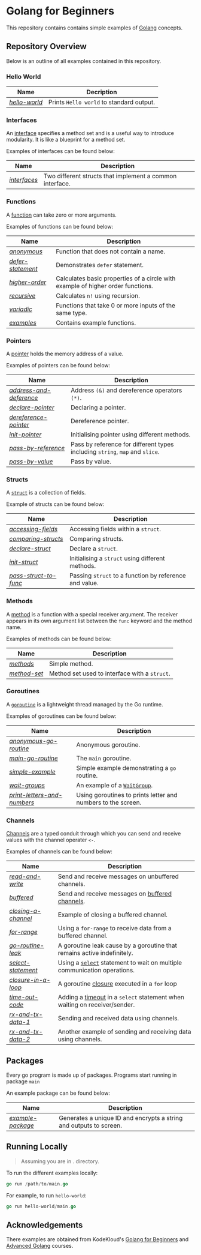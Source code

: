 # Golang for Beginners

This repository contains contains simple examples of [Golang](https://go.dev/) concepts.

## Repository Overview

Below is an outline of all examples contained in this repository.

### Hello World

| Name                                   | Decription                               |
| -------------------------------------- | ---------------------------------------- |
| [_hello-world_](./hello-world/main.go) | Prints `Hello world` to standard output. |

### Interfaces

An [interface](https://go.dev/tour/methods/9) specifies a method set and is a useful way to introduce modularity.
It is like a blueprint for a method set.

Examples of interfaces can be found below:

| Name                                 | Description                                              |
| ------------------------------------ | -------------------------------------------------------- |
| [_interfaces_](./interfaces/main.go) | Two different structs that implement a common interface. |

### Functions

A [function](https://go.dev/tour/basics/4) can take zero or more arguments.

Examples of functions can be found below:

| Name                                                     | Description                                                                     |
| -------------------------------------------------------- | ------------------------------------------------------------------------------- |
| [_anonymous_](./functions/anonymous/main.go)             | Function that does not contain a name.                                          |
| [_defer-statement_](./functions/defer-statement/main.go) | Demonstrates `defer` statement.                                                 |
| [_higher-order_](./functions/higher-order/main.go)       | Calculates basic properties of a circle with example of higher order functions. |
| [_recursive_](./functions/recursive/main.go)             | Calculates `n!` using recursion.                                                |
| [_variadic_](./functions/variadic/main.go)               | Functions that take 0 or more inputs of the same type.                          |
| [_examples_](./functions/examples/main.go)               | Contains example functions.                                                     |

### Pointers

A [pointer](https://go.dev/tour/moretypes/1) holds the memory address of a value.

Examples of pointers can be found below:

| Name                                                                  | Description                                                                  |
| --------------------------------------------------------------------- | ---------------------------------------------------------------------------- |
| [_address-and-deference_](./pointers/address-and-dereference/main.go) | Address `(&)` and dereference operators `(*)`.                               |
| [_declare-pointer_](./pointers/declare-pointer/main.go)               | Declaring a pointer.                                                         |
| [_dereference-pointer_](./pointers/dereference-pointer/main.go)       | Dereference pointer.                                                         |
| [_init-pointer_](./pointers/init-pointer/main.go)                     | Initialising pointer using different methods.                                |
| [_pass-by-reference_](./pointers/pass-by-reference/main.go)           | Pass by reference for different types including `string`, `map` and `slice`. |
| [_pass-by-value_](./pointers/pass-by-value/main.go)                   | Pass by value.                                                               |

### Structs

A [`struct`](https://go.dev/tour/moretypes/2) is a collection of fields.

Example of structs can be found below:

| Name                                                           | Description                                            |
| -------------------------------------------------------------- | ------------------------------------------------------ |
| [_accessing-fields_](./structs/accessing-fields/main.go)       | Accessing fields within a `struct`.                    |
| [_comparing-structs_](./structs/comparing-structs/main.go)     | Comparing structs.                                     |
| [_declare-struct_](./structs/declare-struct/main.go)           | Declare a `struct`.                                    |
| [_init-struct_](./structs/init-struct/main.go)                 | Initialising a `struct` using different methods.       |
| [_pass-struct-to-func_](./structs/pass-struct-to-func/main.go) | Passing `struct` to a function by reference and value. |

### Methods

A [method](https://go.dev/tour/methods/1) is a function with a special receiver argument. The receiver appears in its
own argument list between the `func` keyword and the method name.

Examples of methods can be found below:

| Name                                          | Description                                   |
| --------------------------------------------- | --------------------------------------------- |
| [_methods_](./methods/intro/main.go)          | Simple method.                                |
| [_method-set_](./methods/method-sets/main.go) | Method set used to interface with a `struct`. |

### Goroutines

A [`goroutine`](https://go.dev/tour/concurrency/1) is a lightweight thread managed by the Go runtime.

Examples of goroutines can be found below:

| Name                                                                            | Description                                                       |
| ------------------------------------------------------------------------------- | ----------------------------------------------------------------- |
| [_anonymous-go-routine_](./go-routines/anonymous-go-routine/main.go)            | Anonymous goroutine.                                              |
| [_main-go-routine_](./go-routines/main-go-routine/main.go)                      | The `main` goroutine.                                             |
| [_simple-example_](./go-routines/simple-example/main.go)                        | Simple example demonstrating a `go` routine.                      |
| [ _wait-groups_](./go-routines/wait-groups/main.go)                             | An example of a [`WaitGroup`](https://pkg.go.dev/sync#WaitGroup). |
| [ _print-letters-and-numbers_](./go-routines/print-letters-and-numbers/main.go) | Using goroutines to prints letter and numbers to the screen.      |

### Channels

[Channels](https://go.dev/tour/concurrency/2) are a typed conduit through which you can send and receive values with the
channel operater `<-`.

Examples of channels can be found below:

| Name                                                        | Description                                                                                                   |
| ----------------------------------------------------------- | ------------------------------------------------------------------------------------------------------------- |
| [_read-and-write_](./channels/read-and-write/main.go)       | Send and receive messages on unbuffered channels.                                                             |
| [_buffered_](./channels/buffered/main.go)                   | Send and receive messages on [buffered channels](https://go.dev/tour/concurrency/3).                          |
| [_closing-a-channel_](./channels/closing-a-channel/main.go) | Example of closing a buffered channel.                                                                        |
| [_for-range_](./channels/for-range/main.go)                 | Using a `for-range` to receive data from a buffered channel.                                                  |
| [_go-routine-leak_](./channels/go-routine-leak/main.go)     | A goroutine leak cause by a goroutine that remains active indefinitely.                                       |
| [_select-statement_](./channels/select-statement/main.go)   | Using a [`select`](https://go.dev/tour/concurrency/5) statement to wait on multiple communication operations. |
| [_closure-in-a-loop_](./channels/closure-in-a-loop/main.go) | A goroutine [closure](https://go.dev/tour/moretypes/25) executed in a `for` loop                              |
| [_time-out-code_](./channels/timeout-code/main.go)          | Adding a [timeout](https://go.dev/wiki/Timeouts) in a `select` statement when waiting on receiver/sender.     |
| [_rx-and-tx-data-1_](./channels/rx-and-tx-data-1/main.go)   | Sending and received data using channels.                                                                     |
| [_rx-and-tx-data-2_](./channels/rx-and-tx-data-2/main.go)   | Another example of sending and receiving data using channels.                                                 |

## Packages

Every go program is made up of packages. Programs start running in package `main`

An example package can be found below:

| Name                                           | Description                                                        |
| ---------------------------------------------- | ------------------------------------------------------------------ |
| [_example-package_](./example-package/main.go) | Generates a unique ID and encrypts a string and outputs to screen. |

## Running Locally

> Assuming you are in . directory.

To run the different examples locally:

```go
go run /path/to/main.go
```

For example, to run `hello-world`:

```go
go run hello-world/main.go
```

## Acknowledgements

There examples are obtained from KodeKloud's [Golang for Beginners](https://learn.kodekloud.com/courses/golang)
and [Advanced Golang](https://learn.kodekloud.com/courses/advanced-golang) courses.
